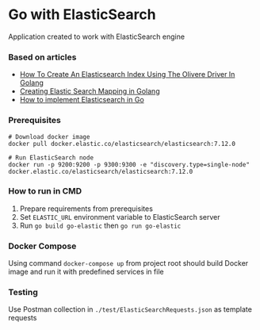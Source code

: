 # Go with ElasticSearch

Application created to work with ElasticSearch engine

### Based on articles
* [How To Create An Elasticsearch Index Using The Olivere Driver In Golang](https://kb.objectrocket.com/elasticsearch/how-to-create-an-elasticsearch-index-using-the-olivere-driver-in-golang-548#an+example+of+a+golang+olivere+driver+and+elasticsearch+connection)
* [Creating Elastic Search Mapping in Golang](https://medium.com/terragoneng/creating-elastic-search-mapping-in-golang-654f221c4e4b)
* [How to implement Elasticsearch in Go](https://www.freecodecamp.org/news/go-elasticsearch/)

### Prerequisites
```
# Download docker image
docker pull docker.elastic.co/elasticsearch/elasticsearch:7.12.0

# Run ElasticSearch node
docker run -p 9200:9200 -p 9300:9300 -e "discovery.type=single-node" docker.elastic.co/elasticsearch/elasticsearch:7.12.0
```

### How to run in CMD
1. Prepare requirements from prerequisites
2. Set `ELASTIC_URL` environment variable to ElasticSearch server
3. Run `go build go-elastic` then `go run go-elastic`

### Docker Compose
Using command `docker-compose up` from project root should build Docker image and run it with predefined services in file

### Testing
Use Postman collection in `./test/ElasticSearchRequests.json` as template requests